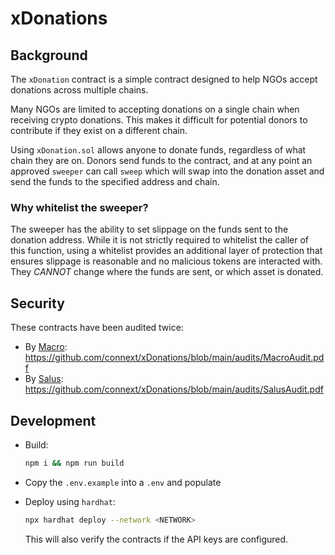 # xDonations

## Background

The `xDonation` contract is a simple contract designed to help NGOs accept donations across multiple chains.

Many NGOs are limited to accepting donations on a single chain when receiving crypto donations. This makes it difficult for potential donors to contribute if they exist on a different chain.

Using `xDonation.sol` allows anyone to donate funds, regardless of what chain they are on. Donors send funds to the contract, and at any point an approved `sweeper` can call `sweep` which will swap into the donation asset and send the funds to the specified address and chain.

### Why whitelist the sweeper?

The sweeper has the ability to set slippage on the funds sent to the donation address. While it is not strictly required to whitelist the caller of this function, using a whitelist provides an additional layer of protection that ensures slippage is reasonable and no malicious tokens are interacted with. They _CANNOT_ change where the funds are sent, or which asset is donated.

## Security

These contracts have been audited twice:
- By [Macro](https://0xmacro.com/): https://github.com/connext/xDonations/blob/main/audits/MacroAudit.pdf
- By [Salus](https://salusec.io/): https://github.com/connext/xDonations/blob/main/audits/SalusAudit.pdf

## Development

- Build:

  ```sh
  npm i && npm run build
  ```

- Copy the `.env.example` into a `.env` and populate

- Deploy using `hardhat`:

  ```sh
  npx hardhat deploy --network <NETWORK>
  ```

  This will also verify the contracts if the API keys are configured.
